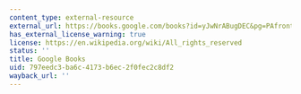 ```yaml
---
content_type: external-resource
external_url: https://books.google.com/books?id=yJwNrABugDEC&pg=PAfrontcover#v=onepage&q&f=false
has_external_license_warning: true
license: https://en.wikipedia.org/wiki/All_rights_reserved
status: ''
title: Google Books
uid: 797eedc3-ba6c-4173-b6ec-2f0fec2c8df2
wayback_url: ''
---
```

